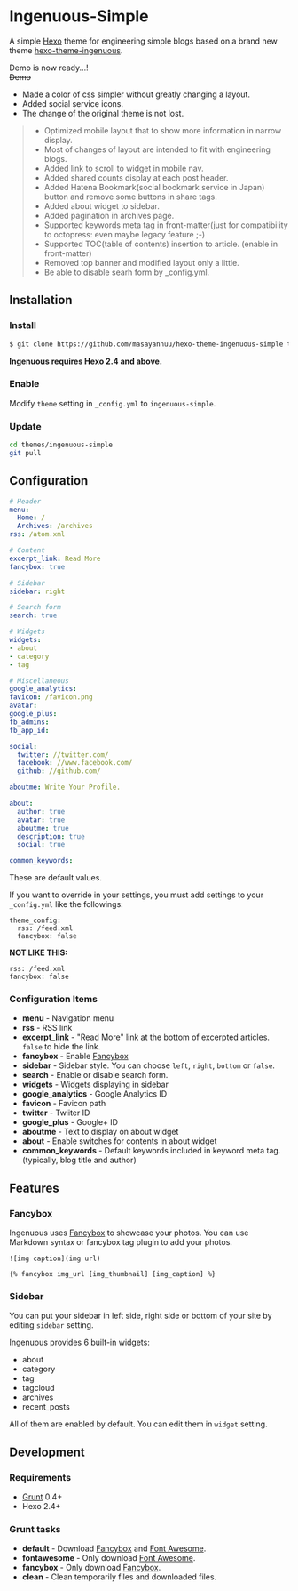 # Ingenuous-Simple

A simple [Hexo](https://hexo.io/) theme for engineering simple blogs based on a brand new theme [hexo-theme-ingenuous](https://github.com/kwhrtsk/hexo-theme-ingenuous).

Demo is now ready...!  
~~Demo~~

* Made a color of css simpler without greatly changing a layout.
* Added social service icons.
* The change of the original theme is not lost.

> * Optimized mobile layout that to show more information in narrow display.
  > * Most of changes of layout are intended to fit with engineering blogs.
> * Added link to scroll to widget in mobile nav.
> * Added shared counts display at each post header.
> * Added Hatena Bookmark(social bookmark service in Japan) button and remove some buttons in share tags.
> * Added about widget to sidebar.
> * Added pagination in archives page.
> * Supported keywords meta tag in front-matter(just for compatibility to octopress: even maybe legacy feature ;-)
> * Supported TOC(table of contents) insertion to article. (enable in front-matter)
> * Removed top banner and modified layout only a little.
> * Be able to disable searh form by _config.yml.

## Installation

### Install

``` bash
$ git clone https://github.com/masayannuu/hexo-theme-ingenuous-simple themes/ingenuous-simple
```

**Ingenuous requires Hexo 2.4 and above.**

### Enable

Modify `theme` setting in `_config.yml` to `ingenuous-simple`.

### Update

``` bash
cd themes/ingenuous-simple
git pull
```

## Configuration

``` yml
# Header
menu:
  Home: /
  Archives: /archives
rss: /atom.xml

# Content
excerpt_link: Read More
fancybox: true

# Sidebar
sidebar: right

# Search form
search: true

# Widgets
widgets:
- about
- category
- tag

# Miscellaneous
google_analytics:
favicon: /favicon.png
avatar:
google_plus:
fb_admins:
fb_app_id:

social:
  twitter: //twitter.com/
  facebook: //www.facebook.com/
  github: //github.com/

aboutme: Write Your Profile.

about:
  author: true
  avatar: true
  aboutme: true
  description: true
  social: true

common_keywords:
```

These are default values.

If you want to override in your settings, you must add settings to your `_config.yml` like the followings:

```
theme_config:
  rss: /feed.xml
  fancybox: false
```

**NOT LIKE THIS:**

```
rss: /feed.xml
fancybox: false
```

### Configuration Items

- **menu** - Navigation menu
- **rss** - RSS link
- **excerpt_link** - "Read More" link at the bottom of excerpted articles. `false` to hide the link.
- **fancybox** - Enable [Fancybox]
- **sidebar** - Sidebar style. You can choose `left`, `right`, `bottom` or `false`.
- **search** - Enable or disable search form.
- **widgets** - Widgets displaying in sidebar
- **google_analytics** - Google Analytics ID
- **favicon** - Favicon path
- **twitter** - Twiiter ID
- **google_plus** - Google+ ID
- **aboutme** - Text to display on about widget
- **about** - Enable switches for contents in about widget
- **common_keywords** - Default keywords included in keyword meta tag. (typically, blog title and author)

## Features

### Fancybox

Ingenuous uses [Fancybox] to showcase your photos. You can use Markdown syntax or fancybox tag plugin to add your photos.

```
![img caption](img url)

{% fancybox img_url [img_thumbnail] [img_caption] %}
```

### Sidebar

You can put your sidebar in left side, right side or bottom of your site by editing `sidebar` setting.

Ingenuous provides 6 built-in widgets:

- about
- category
- tag
- tagcloud
- archives
- recent_posts

All of them are enabled by default. You can edit them in `widget` setting.

## Development

### Requirements

- [Grunt] 0.4+
- Hexo 2.4+

### Grunt tasks

- **default** - Download [Fancybox] and [Font Awesome].
- **fontawesome** - Only download [Font Awesome].
- **fancybox** - Only download [Fancybox].
- **clean** - Clean temporarily files and downloaded files.

[Hexo]: http://zespia.tw/hexo/
[Fancybox]: http://fancyapps.com/fancybox/
[Font Awesome]: http://fontawesome.io/
[Grunt]: http://gruntjs.com/
[Landscape]: https://github.com/hexojs/hexo-theme-landscape
